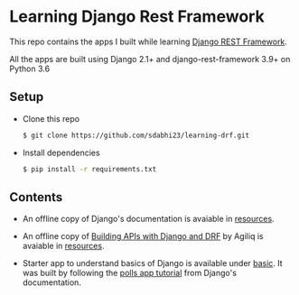 # Learning Django Rest Framework

This repo contains the apps I built while learning [Django REST Framework](https://www.django-rest-framework.org/).

All the apps are built using Django 2.1+ and django-rest-framework 3.9+ on Python 3.6

## Setup

- Clone this repo
  ```bash
  $ git clone https://github.com/sdabhi23/learning-drf.git
  ```

- Install dependencies
  ```bash
  $ pip install -r requirements.txt
  ```

## Contents

- An offline copy of Django's documentation is avaiable in [resources](https://github.com/sdabhi23/learning-drf/blob/master/resources/django-docs-2.1-en.zip).

- An offline copy of [Building APIs with Django and DRF](https://books.agiliq.com/projects/django-api-polls-tutorial/en/latest/)  by Agiliq is avaiable in [resources](https://github.com/sdabhi23/learning-drf/blob/master/resources/building-apis-with-django-and-drf.zip).

- Starter app to understand basics of Django is available under [basic](https://github.com/sdabhi23/learning-drf/tree/master/basic). It was built by following the [polls app tutorial](https://docs.djangoproject.com/en/2.1/intro/tutorial01/) from Django's documentation.
